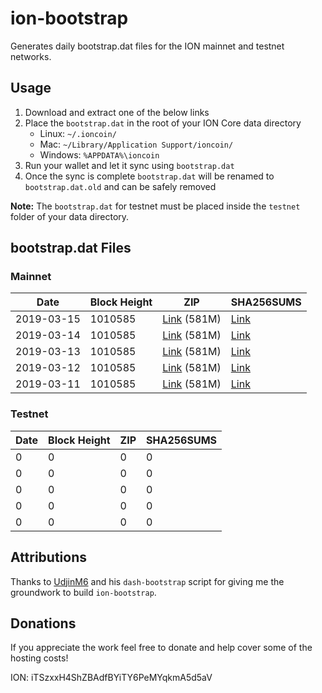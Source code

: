 # ion-bootstrap

Generates daily bootstrap.dat files for the ION mainnet and testnet networks.

## Usage

1. Download and extract one of the below links
2. Place the `bootstrap.dat` in the root of your ION Core data directory
    - Linux: `~/.ioncoin/`
    - Mac: `~/Library/Application Support/ioncoin/`
    - Windows: `%APPDATA%\ioncoin`
3. Run your wallet and let it sync using `bootstrap.dat`
4. Once the sync is complete `bootstrap.dat` will be renamed to `bootstrap.dat.old` and can be safely removed

**Note:** The `bootstrap.dat` for testnet must be placed inside the `testnet` folder of your data directory.

## bootstrap.dat Files

### Mainnet

|    Date    | Block Height | ZIP | SHA256SUMS |
| ---------- | ------------ | --- | ---------- |
| 2019-03-15 | 1010585 | [Link](https://s3-ap-southeast-2.amazonaws.com/ion-bootstrap/mainnet/2019-03-15/bootstrap.dat.zip) (581M) | [Link](https://s3-ap-southeast-2.amazonaws.com/ion-bootstrap/mainnet/2019-03-15/SHA256SUMS) |
| 2019-03-14 | 1010585 | [Link](https://s3-ap-southeast-2.amazonaws.com/ion-bootstrap/mainnet/2019-03-14/bootstrap.dat.zip) (581M) | [Link](https://s3-ap-southeast-2.amazonaws.com/ion-bootstrap/mainnet/2019-03-14/SHA256SUMS) |
| 2019-03-13 | 1010585 | [Link](https://s3-ap-southeast-2.amazonaws.com/ion-bootstrap/mainnet/2019-03-13/bootstrap.dat.zip) (581M) | [Link](https://s3-ap-southeast-2.amazonaws.com/ion-bootstrap/mainnet/2019-03-13/SHA256SUMS) |
| 2019-03-12 | 1010585 | [Link](https://s3-ap-southeast-2.amazonaws.com/ion-bootstrap/mainnet/2019-03-12/bootstrap.dat.zip) (581M) | [Link](https://s3-ap-southeast-2.amazonaws.com/ion-bootstrap/mainnet/2019-03-12/SHA256SUMS) |
| 2019-03-11 | 1010585 | [Link](https://s3-ap-southeast-2.amazonaws.com/ion-bootstrap/mainnet/2019-03-11/bootstrap.dat.zip) (581M) | [Link](https://s3-ap-southeast-2.amazonaws.com/ion-bootstrap/mainnet/2019-03-11/SHA256SUMS) |

### Testnet

|    Date    | Block Height | ZIP | SHA256SUMS |
| ---------- | ------------ | --- | ---------- |
| 0 | 0 | 0 | 0 |
| 0 | 0 | 0 | 0 |
| 0 | 0 | 0 | 0 |
| 0 | 0 | 0 | 0 |
| 0 | 0 | 0 | 0 |

## Attributions

Thanks to [UdjinM6](https://github.com/UdjinM6) and his `dash-bootstrap` script
for giving me the groundwork to build `ion-bootstrap`.

## Donations

If you appreciate the work feel free to donate and help cover some of the
hosting costs!

ION: iTSzxxH4ShZBAdfBYiTY6PeMYqkmA5d5aV
